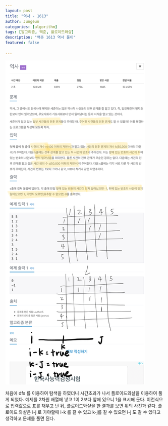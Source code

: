 ```yaml
---
layout: post
title: "역사 - 1613"
author: Jungeun
categories: [algorithm]
tags: [알고리즘, 백준, 플로이드와샬]
description: "백준 1613 역사 풀이"
featured: false

---
```


![1507](/assets/images/boj/1613_boj.png)

처음에 dfs 를 이용하여 탐색을 하였더니 시간초과가 나서 플로이드와샬을 이용하여 풀게 되었다. 예제를 2차원 배열에 넣고 1이 2보다 앞에 있으니 1을 표시해 둔다. 이런식으로 입력값으로 표를 채우고 난 뒤, 플로이드와샬을 한 결과를 보면 위의 사진과 같다. 플로이드 와샬은 i-j 로 가야할때  i-k 를 갈 수 있고 k-j를 갈 수 있으면 i-j 도 갈 수 있다고 생각하고 문제를 풀면 된다. 

<script src="https://gist.github.com/JungeunKwon/8082ad24cfab8639047358823e375d1b.js"></script>

